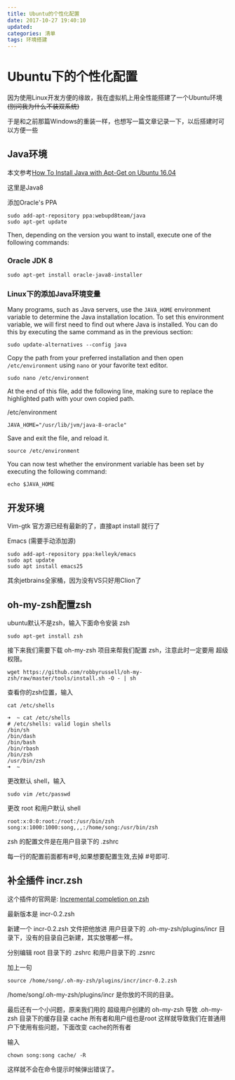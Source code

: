 ```yaml
---
title: Ubuntu的个性化配置
date: 2017-10-27 19:40:10
updated: 
categories: 清单
tags: 环境搭建
---
```


# Ubuntu下的个性化配置

因为使用Linux开发方便的缘故，我在虚拟机上用全性能搭建了一个Ubuntu环境~~(别问我为什么不装双系统)~~

于是和之前那篇Windows的重装一样，也想写一篇文章记录一下，以后搭建时可以方便一些

<!--more-->

## Java环境

本文参考[How To Install Java with Apt-Get on Ubuntu 16.04](https://www.digitalocean.com/community/tutorials/how-to-install-java-with-apt-get-on-ubuntu-16-04)

这里是Java8

添加Oracle's PPA

```shell
sudo add-apt-repository ppa:webupd8team/java
sudo apt-get update
```

Then, depending on the version you want to install, execute one of the following commands:

### Oracle JDK 8

```shell
sudo apt-get install oracle-java8-installer
```

### Linux下的添加Java环境变量

Many programs, such as Java servers, use the `JAVA_HOME` environment variable to determine the Java installation location. To set this environment variable, we will first need to find out where Java is installed. You can do this by executing the same command as in the previous section:

```shell
sudo update-alternatives --config java
```

Copy the path from your preferred installation and then open `/etc/environment` using `nano` or your favorite text editor.

```shell
sudo nano /etc/environment
```

At the end of this file, add the following line, making sure to replace the highlighted path with your own copied path.

/etc/environment

```shell
JAVA_HOME="/usr/lib/jvm/java-8-oracle"
```

Save and exit the file, and reload it.

```shell
source /etc/environment
```

You can now test whether the environment variable has been set by executing the following command:

```
echo $JAVA_HOME
```



## 开发环境

Vim-gtk 官方源已经有最新的了，直接apt install 就行了

Emacs (需要手动添加源)

```shell
sudo add-apt-repository ppa:kelleyk/emacs
sudo apt update
sudo apt install emacs25
```

其余jetbrains全家桶，因为没有VS只好用Clion了



## oh-my-zsh配置zsh

ubuntu默认不是zsh，输入下面命令安装 zsh

```shell
sudo apt-get install zsh
```

接下来我们需要下载 oh-my-zsh 项目来帮我们配置 zsh，注意此时一定要用 超级权限。

```shell
wget https://github.com/robbyrussell/oh-my-zsh/raw/master/tools/install.sh -O - | sh
```

查看你的zsh位置，输入

```shell
cat /etc/shells
```

```shell
➜  ~ cat /etc/shells
# /etc/shells: valid login shells
/bin/sh
/bin/dash
/bin/bash
/bin/rbash
/bin/zsh
/usr/bin/zsh
➜  ~ 
```

更改默认 shell，输入

```shell
sudo vim /etc/passwd
```

更改 root 和用户默认 shell

```shell
root:x:0:0:root:/root:/usr/bin/zsh
song:x:1000:1000:song,,,:/home/song:/usr/bin/zsh
```

zsh 的配置文件是在用户目录下的 .zshrc

每一行的配置前面都有#号,如果想要配置生效,去掉 #号即可.

## 补全插件 incr.zsh

这个插件的官网是: [Incremental completion on zsh](http://link.zhihu.com/?target=http%3A//mimosa-pudica.net/zsh-incremental.html)

最新版本是 incr-0.2.zsh 

新建一个 incr-0.2.zsh 文件把他放进 用户目录下的 .oh-my-zsh/plugins/incr 目录下，没有的目录自己新建，其实放哪都一样。

分别编辑 root 目录下的 .zshrc 和用户目录下的 .zsnrc

加上一句

```shell
source /home/song/.oh-my-zsh/plugins/incr/incr-0.2.zsh
```

/home/song/.oh-my-zsh/plugins/incr 是你放的不同的目录。

最后还有一个小问题，原来我们用的 超级用户创建的 oh-my-zsh 导致 .oh-my-zsh 目录下的缓存目录 cache 所有者和用户组也是root 这样就导致我们在普通用户下使用有些问题，下面改变 cache的所有者

输入

```shell
chown song:song cache/ -R
```

这样就不会在命令提示时候弹出错误了。

